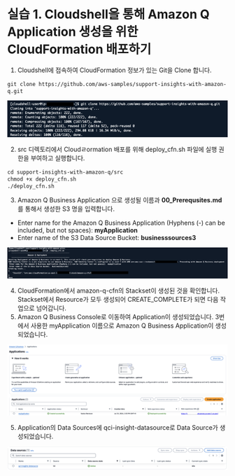 # 실습 1. Cloudshell을 통해 Amazon Q Application 생성을 위한 CloudFormation 배포하기

1. Cloudshell에 접속하여 CloudFormation 정보가 있는 Git을 Clone 합니다.
~~~
git clone https://github.com/aws-samples/support-insights-with-amazon-q.git
~~~
<img src="images/11_GitClone_CF.png">


2. src 디렉토리에서 Cloudㄹormation 배포를 위해 deploy_cfn.sh 파일에 실행 권한을 부여하고 실행합니다.
~~~
cd support-insights-with-amazon-q/src
chmod +x deploy_cfn.sh
./deploy_cfn.sh
~~~

3. Amazon Q Business Application 으로 생성될 이름과 **00_Prerequsites.md** 를 통해서 생성한 S3 명을 입력합니다.
- Enter name for the Amazon Q Business Application (Hyphens (-) can be included, but not spaces):  **myApplication**
- Enter name of the S3 Data Source Bucket:  **businesssources3**
<img src="images/13_CreateApplication.png">

4. CloudFormation에서 amazon-q-cfn의 Stackset이 생성된 것을 확인합니다. Stackset에서 Resource가 모두 생성되어 CREATE_COMPLETE가 되면 다음 작업으로 넘어갑니다.   
5. Amazon Q Business Console로 이동하여 Application이 생성되었습니다.
   3번에서 사용한 myApplication 이름으로 Amazon Q Business Application이 생성되었습니다.
<img src="images/14_ApplicationCreationo_Complete.png">

5. Application의 Data Sources에 qci-insight-datasource로 Data Source가 생성되었습니다. 
<img src="images/15_S3_Source.png">
